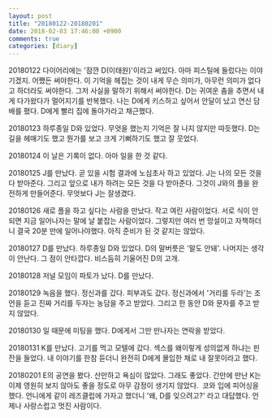 ```yaml
---
layout: post
title: "20180122-20180201"
date: 2018-02-03 17:46:00 +0900
comments: true 
categories: [diary] 
---
```

20180122
다이어리에는 '잠깐 D(이태원)'이라고 써있다. 아마 피스틸에 들렀다는 이야기겠지. 어쨌든 써야한다. 이 기억을 헤집는 것이 내게 무슨 의미가, 아무런 의미가 없다고 하더라도 써야한다. 그저 사실을 말하기 위해서 써야한다. D는 귀여운 춤을 추면서 내게 다가왔다가 멀어지기를 반복했다. 나는 D에게 키스하고 싶어서 안달이 났고 연신 담배를 폈다. D에게 빨리 집에 돌아가라고 채근했다.

20180123
하루종일 D와 있었다. 무엇을 했는지 기억은 잘 나지 않지만 따듯했다. D는 길을 헤매기도 했고 뭔가를 보고 크게 기뻐하기도 했고 잘 웃었다. 

20180124
이 날은 기록이 없다. 아마 일을 한 것 같다.

20180125
J를 만났다. 곧 있을 시험 결과에 노심초사 하고 있었다. J는 나의 모든 것을 다 받아준다. 그리고 앞으로 내가 하려는 모든 것을 다 받아준다. 그것이 J와의 플을 완전하게 만들어준다. 무엇보다 J는 잘생겼다.

20180126
새로 플을 하고 싶다는 사람을 만났다. 작고 여린 사람이었다. 서로 식이 안되면 지금 일어나자는 말에 날 붙잡는 사람이었다. 그렇지만 여러 번 망설이고 자책하더니 결국 20분 만에 일어나야했다. 아직 준비가 된 것 같지는 않았다.

20180127
D를 만났다. 하루종일 D와 있었다. D의 말버릇은 '말도 안돼'. 나머지는 생각이 안난다. 그 점이 안타깝다. 비스듬히 기울어진 D의 고개. 

20180128
저널 모임이 파토가 났다. D를 만났다. 

20180129
녹음을 했다. 정신과를 갔다. 피부과도 갔다. 정신과에서 '거리를 두라'는 조언을 듣고 진짜 거리를 두자는 농담을 주고 받았다.
그리고 한 동안 D와 문자를 주고 받지 않았다.

20180130
일 때문에 미팅을 했다. D에게서 그만 만나자는 연락을 받았다. 

20180131
K를 만났다. 고기를 먹고 모텔에 갔다. 섹스를 왜이렇게 성의없게 하냐는 핀잔을 들었다. 내 이야기를 한참 듣더니 완전히 D에게 몰입한 채로 내 잘못이라고 했다. 

20180201
E의 공연을 봤다. 산만하고 욕심이 많았다. 그래도 좋았다. 간만에 만난 K는 이제 영원히 보지 않아도 좋을 정도로 아무 감정이 생기지 않았다. 
코와 입에 피어싱을 했다.
언니에게 같이 레즈클럽에 가자고 했더니 '왜, D를 잊으려고?' 라고 대답했다. 언제나 사랑스럽고 멋진 사람이다.


